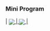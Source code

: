 ### Mini Program

| <a href="https://windmill0503.github.io/get-cattalk/"> <img align="center" src="https://github-readme-stats.vercel.app/api/pin/?username=windmill0503&repo=get-cattalk&theme=light" /> | <a href="https://windmill0503.github.io/get-cityweather/"> <img align="center" src="https://github-readme-stats.vercel.app/api/pin/?username=windmill0503&repo=get-cityweather&theme=light" /> |
